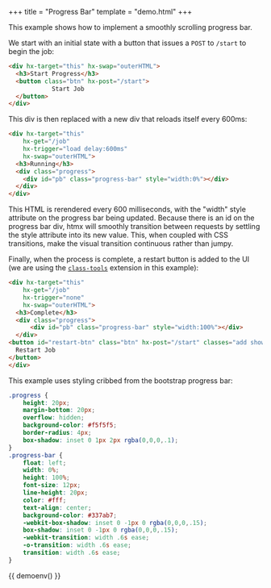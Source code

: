 +++
title = "Progress Bar"
template = "demo.html"
+++

This example shows how to implement a smoothly scrolling progress bar.

We start with an initial state with a button that issues a `POST` to `/start` to begin the job:

```html
<div hx-target="this" hx-swap="outerHTML">
  <h3>Start Progress</h3>
  <button class="btn" hx-post="/start">
            Start Job
  </button>
</div>
```

This div is then replaced with a new div that reloads itself every 600ms:

```html
<div hx-target="this"
    hx-get="/job" 
    hx-trigger="load delay:600ms" 
    hx-swap="outerHTML">
  <h3>Running</h3>
  <div class="progress">
    <div id="pb" class="progress-bar" style="width:0%"></div>
  </div>
</div>
```

This HTML is rerendered every 600 milliseconds, with the "width" style attribute on the progress bar being updated.
Because there is an id on the progress bar div, htmx will smoothly transition between requests by settling the
style attribute into its new value.  This, when coupled with CSS transitions, make the visual transition continuous
rather than jumpy.

Finally, when the process is complete, a restart button is added to the UI (we are using the [`class-tools`](/extensions/class-tools)
extension in this example):

```html
<div hx-target="this"
    hx-get="/job" 
    hx-trigger="none" 
    hx-swap="outerHTML">
  <h3>Complete</h3>
  <div class="progress">
      <div id="pb" class="progress-bar" style="width:100%"></div>
  </div>
<button id="restart-btn" class="btn" hx-post="/start" classes="add show:600ms">
  Restart Job
</button> 
</div>
```

This example uses styling cribbed from the bootstrap progress bar:

```css
.progress {
    height: 20px;
    margin-bottom: 20px;
    overflow: hidden;
    background-color: #f5f5f5;
    border-radius: 4px;
    box-shadow: inset 0 1px 2px rgba(0,0,0,.1);
}
.progress-bar {
    float: left;
    width: 0%;
    height: 100%;
    font-size: 12px;
    line-height: 20px;
    color: #fff;
    text-align: center;
    background-color: #337ab7;
    -webkit-box-shadow: inset 0 -1px 0 rgba(0,0,0,.15);
    box-shadow: inset 0 -1px 0 rgba(0,0,0,.15);
    -webkit-transition: width .6s ease;
    -o-transition: width .6s ease;
    transition: width .6s ease;
}
```

{{ demoenv() }}

<style>
.progress {
    height: 20px;
    margin-bottom: 20px;
    overflow: hidden;
    background-color: #f5f5f5;
    border-radius: 4px;
    box-shadow: inset 0 1px 2px rgba(0,0,0,.1);
}
.progress-bar {
    float: left;
    width: 0%;
    height: 100%;
    font-size: 12px;
    line-height: 20px;
    color: #fff;
    text-align: center;
    background-color: #337ab7;
    -webkit-box-shadow: inset 0 -1px 0 rgba(0,0,0,.15);
    box-shadow: inset 0 -1px 0 rgba(0,0,0,.15);
    -webkit-transition: width .6s ease;
    -o-transition: width .6s ease;
    transition: width .6s ease;
}
#restart-btn {
  opacity:0;
}
#restart-btn.show {
  opacity:1;
  transition: opacity 100ms ease-in;
}
</style>
<script>

    //=========================================================================
    // Fake Server Side Code
    //=========================================================================

    // routes
    init("/demo", function(request, params){
      return startButton("Start Progress");
    });
    
    onPost("/start", function(request, params){
        var job = jobManager.start();
        return jobStatusTemplate(job);
    });
    
    onGet("/job", function(request, params){
        var job = jobManager.currentProcess();
        return jobStatusTemplate(job);
    });
    
    // templates
    function startButton(message) {
      return `<div hx-target="this" hx-swap="outerHTML">
  <h3>${message}</h3>
  <button class="btn" hx-post="/start">
            Start Job
  </button>
</div>`;
    }
    
    function jobStatusTemplate(job) {
        return `<div hx-target="this"
    hx-get="/job" 
    hx-trigger="${job.complete ? 'none' : 'load delay:600ms'}" 
    hx-swap="outerHTML">
  <h3>${job.complete ? "Complete" : "Running"}</h3>
  <div class="progress">
    <div id="pb" class="progress-bar" style="width:${job.percentComplete}%">
  </div>
</div>
${restartButton(job)}`;
    }

    function restartButton(job) {
      if(job.complete){
        return `<button id="restart-btn" class="btn" hx-post="/start" classes="add show:600ms">
  Restart Job
</button>`
      } else {
        return "";
      }
    }

    var jobManager = (function(){
      var currentProcess = null;
      return {
        start : function() {
          currentProcess = {
            complete : false,
            percentComplete : 0
          }
          return currentProcess;
        },
        currentProcess : function() {
          currentProcess.percentComplete += Math.min(100, Math.floor(33 * Math.random()));  // simulate progress
          currentProcess.complete = currentProcess.percentComplete >= 100;
          return currentProcess;
        }
      }
    })();
</script>
